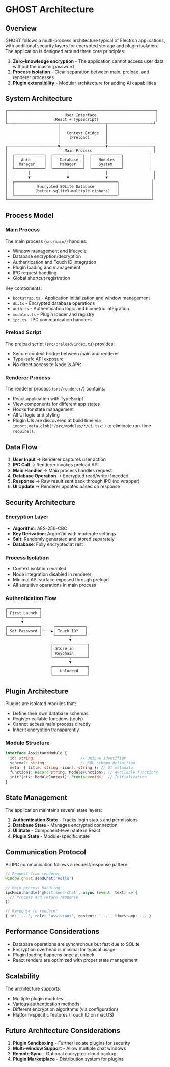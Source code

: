 # GHOST Architecture

## Overview

GHOST follows a multi-process architecture typical of Electron applications, with additional security layers for encrypted storage and plugin isolation. The application is designed around three core principles:

1. **Zero-knowledge encryption** - The application cannot access user data without the master password
2. **Process isolation** - Clear separation between main, preload, and renderer processes
3. **Plugin extensibility** - Modular architecture for adding AI capabilities

## System Architecture

```
┌─────────────────────────────────────────────────────────────────┐
│                         User Interface                          │
│                    (React + TypeScript)                         │
└──────────────────────┬────────────────────┬────────────────────┘
                       │                    │
                       │   Context Bridge   │
                       │    (Preload)       │
                       │                    │
┌──────────────────────▼────────────────────▼────────────────────┐
│                         Main Process                           │
│  ┌─────────────┐  ┌─────────────┐  ┌─────────────┐           │
│  │   Auth      │  │   Database  │  │   Modules   │           │
│  │  Manager    │  │   Manager   │  │   System    │           │
│  └─────────────┘  └─────────────┘  └─────────────┘           │
│         │                │                │                    │
│         ▼                ▼                ▼                    │
│  ┌─────────────────────────────────────────────┐              │
│  │          Encrypted SQLite Database          │              │
│  │         (better-sqlite3-multiple-ciphers)   │              │
│  └─────────────────────────────────────────────┘              │
└───────────────────────────────────────────────────────────────┘
```

## Process Model

### Main Process

The main process (`src/main/`) handles:
- Window management and lifecycle
- Database encryption/decryption
- Authentication and Touch ID integration
- Plugin loading and management
- IPC request handling
- Global shortcut registration

Key components:
- `bootstrap.ts` - Application initialization and window management
- `db.ts` - Encrypted database operations
- `auth.ts` - Authentication logic and biometric integration
- `modules.ts` - Plugin loader and registry
- `ipc.ts` - IPC communication handlers

### Preload Script

The preload script (`src/preload/index.ts`) provides:
- Secure context bridge between main and renderer
- Type-safe API exposure
- No direct access to Node.js APIs

### Renderer Process

The renderer process (`src/renderer/`) contains:
- React application with TypeScript
- View components for different app states
- Hooks for state management
- All UI logic and styling
- Plugin UIs are discovered at build time via `import.meta.glob('/src/modules/*/ui.tsx')` to eliminate run-time `require()`.

## Data Flow

1. **User Input** → Renderer captures user action
2. **IPC Call** → Renderer invokes preload API
3. **Main Handler** → Main process handles request
4. **Database Operation** → Encrypted read/write if needed
5. **Response** → Raw result sent back through IPC (no wrapper)
6. **UI Update** → Renderer updates based on response

## Security Architecture

### Encryption Layer

- **Algorithm**: AES-256-CBC
- **Key Derivation**: Argon2id with moderate settings
- **Salt**: Randomly generated and stored separately
- **Database**: Fully encrypted at rest

### Process Isolation

- Context isolation enabled
- Node integration disabled in renderer
- Minimal API surface exposed through preload
- All sensitive operations in main process

### Authentication Flow

```
┌──────────────┐
│ First Launch │
└──────┬───────┘
       ▼
┌──────────────┐     ┌─────────────┐
│ Set Password │────▶│ Touch ID?   │
└──────────────┘     └──────┬──────┘
                            ▼
                    ┌───────────────┐
                    │ Store in      │
                    │ Keychain      │
                    └───────┬───────┘
                            ▼
                    ┌───────────────┐
                    │   Unlocked    │
                    └───────────────┘
```

## Plugin Architecture

Plugins are isolated modules that:
- Define their own database schemas
- Register callable functions (tools)
- Cannot access main process directly
- Inherit encryption transparently

### Module Structure

```typescript
interface AssistantModule {
  id: string;                    // Unique identifier
  schema?: string;               // SQL schema definition
  meta: { title: string; icon?: string }; // UI metadata
  functions: Record<string, ModuleFunction>; // Available functions
  init?(ctx: ModuleContext): Promise<void>;  // Initialization
}
```

## State Management

The application maintains several state layers:

1. **Authentication State** - Tracks login status and permissions
2. **Database State** - Manages encrypted connection
3. **UI State** - Component-level state in React
4. **Plugin State** - Module-specific state

## Communication Protocol

All IPC communication follows a request/response pattern:

```typescript
// Request from renderer
window.ghost.sendChat('Hello')

// Main process handling
ipcMain.handle('ghost:send-chat', async (event, text) => {
  // Process and return response
})

// Response to renderer
{ id: '...', role: 'assistant', content: '...', timestamp: ... }
```

## Performance Considerations

- Database operations are synchronous but fast due to SQLite
- Encryption overhead is minimal for typical usage
- Plugin loading happens once at unlock
- React renders are optimized with proper state management

## Scalability

The architecture supports:
- Multiple plugin modules
- Various authentication methods
- Different encryption algorithms (via configuration)
- Platform-specific features (Touch ID on macOS)

## Future Architecture Considerations

1. **Plugin Sandboxing** - Further isolate plugins for security
2. **Multi-window Support** - Allow multiple chat windows
3. **Remote Sync** - Optional encrypted cloud backup
4. **Plugin Marketplace** - Distribution system for plugins